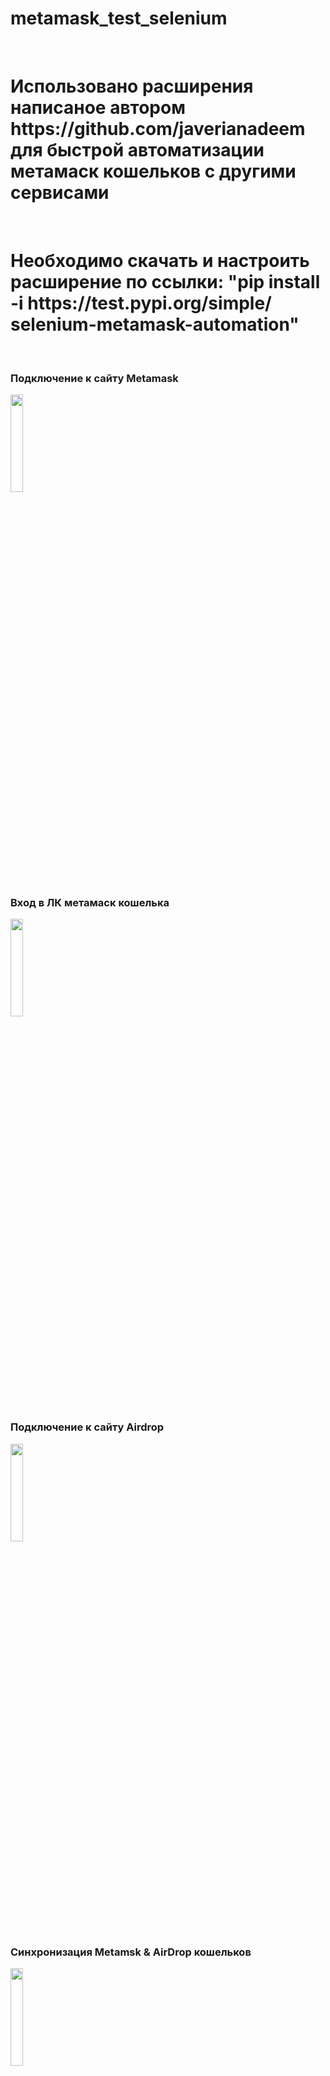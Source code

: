 # metamask_test_selenium

<br>
<h1>Использовано расширения написаное автором https://github.com/javerianadeem для быстрой автоматизации метамаск кошельков с другими сервисами</h1>
<br>
<h1>Необходимо скачать и настроить расширение по ссылки: "pip install -i https://test.pypi.org/simple/ selenium-metamask-automation"</h1>
<br>

<h3>Подключение к сайту Metamask</h3>
<img src="https://user-images.githubusercontent.com/97764479/236832185-b5d4cc38-cbf9-4151-8aee-7fda3c0261e3.png" width=20% height=20%>
<br>
<h3>Вход в ЛК метамаск кошелька</h3>
<img src="https://user-images.githubusercontent.com/97764479/236832459-a541485f-5ce1-45c3-9c8b-d15533e14797.png" width=20% height=20%>
<br>
<h3>Подключение к сайту Airdrop</h3>
<img src="https://user-images.githubusercontent.com/97764479/236832828-43619e4d-e19c-4b60-b6e2-137748bf506b.png" width=20% height=20%>
<br>
<h3>Синхронизация Metamsk & AirDrop кошельков</h3>

<img src="https://user-images.githubusercontent.com/97764479/236833163-30191088-0d7c-476b-a608-0617b7629310.png" width=20% height=20%>
<br>
<h3>Результат</h3>
<img src="https://user-images.githubusercontent.com/97764479/236833360-411ca93b-555b-4a2a-bceb-8c2397ce3f0c.png" width=20% height=20%>
